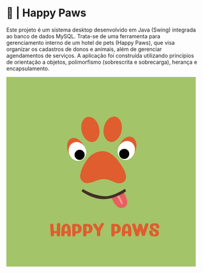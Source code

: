 # 🐾 | Happy Paws
Este projeto é um sistema desktop desenvolvido em Java (Swing) integrada ao banco de dados MySQL. 
Trata-se de uma ferramenta para gerenciamento interno de um hotel de pets (Happy Paws), que visa organizar os cadastros de donos e animais, além de gerenciar agendamentos de serviços. A aplicação foi construída utilizando princípios de orientação a objetos, polimorfismo (sobrescrita e sobrecarga), herança e encapsulamento.

![](https://github.com/amandasfonsec/happy-paws-hotel/blob/main/happypaws/src/img/LogoNome.png?raw=true)
